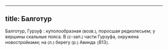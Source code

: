 
---
title: Балготур
---
Балготур, Гурзуф
: куполообразная ⦅возв.⦆, поросшая редколесьем; у вершины скальные пояса. В ⦅с-зап.⦆ части Гурзуфа, окружена новостройками; на ⦅л.⦆ берегу ⦅р.⦆ Авинда ⦃В13⦄.
